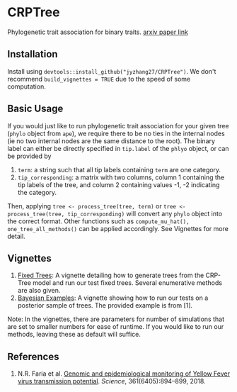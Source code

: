 # CRPTree
Phylogenetic trait association for binary traits. [arxiv paper link](https://arxiv.org/abs/2302.09402)

## Installation

Install using `devtools::install_github("jyzhang27/CRPTree")`. We don't recommend `build_vignettes = TRUE` due to the speed of some computation. 

## Basic Usage

If you would just like to run phylogenetic trait association for your given tree (`phylo` object from `ape`), we require there to be no ties in the internal nodes (ie no two internal nodes are the same distance to the root). The binary label can either be directly specified in `tip.label` of the `phlyo` object, or can be provided by 
1. `term`: a string such that all tip labels containing `term` are one category.
2. `tip_corresponding`: a matrix with two columns, column 1 containing the tip labels of the tree, and column 2 containing values -1, -2 indicating the category. 

Then, applying `tree <- process_tree(tree, term)` or `tree <- process_tree(tree, tip_corresponding)` will convert any `phylo` object into the correct format. Other functions such as `compute_mu_hat(), one_tree_all_methods()` can be applied accordingly. See Vignettes for more detail. 

## Vignettes

1. [Fixed Trees](https://github.com/jyzhang27/CRPTree/blob/main/vignettes/crp_tree.Rmd): A vignette detailing how to generate trees from the CRP-Tree model and run our test fixed trees. Several enumerative methods are also given. 
2. [Bayesian Examples](https://github.com/jyzhang27/CRPTree/blob/main/vignettes/Bayesian.Rmd): A vignette showing how to run our tests on a posterior sample of trees. The provided example is from [1]. 

Note: In the vignettes, there are parameters for number of simulations that are set to smaller numbers for ease of runtime. If you would like to run our methods, leaving these as default will suffice. 

## References 

1. N.R. Faria et al.
[Genomic and epidemiological monitoring of Yellow Fever virus transmission potential](https://www.science.org/doi/10.1126/science.aat7115).
*Science*, 361(6405):894–899, 2018.
